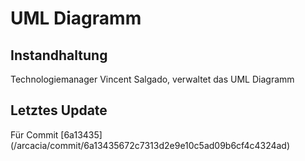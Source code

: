 <h1>UML Diagramm</h1>
<h2>Instandhaltung</h2>
Technologiemanager Vincent Salgado, verwaltet das UML Diagramm

<h2>Letztes Update</h2>
Für Commit [6a13435](/arcacia/commit/6a13435672c7313d2e9e10c5ad09b6cf4c4324ad)
